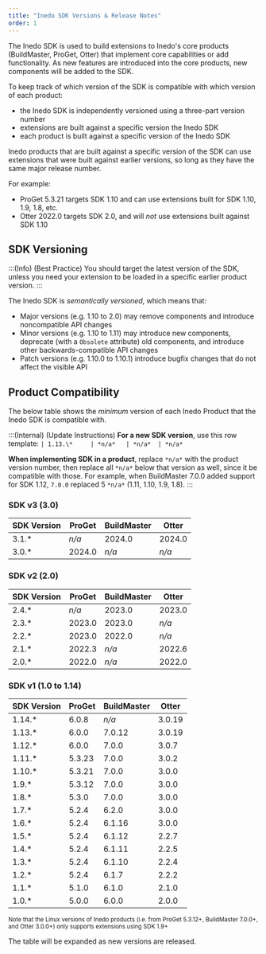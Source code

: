 ```yaml
---
title: "Inedo SDK Versions & Release Notes"
order: 1
---
```


The Inedo SDK is used to build extensions to Inedo's core products (BuildMaster, ProGet,  Otter) that implement core capabilities or add functionality. As new features are introduced into the core products, new components will be added to the SDK.

To keep track of which version of the SDK is compatible with which version of each product:
- the Inedo SDK is independently versioned using a three-part version number
- extensions are built against a specific version the Inedo SDK
- each product is built against a specific version of the Inedo SDK

Inedo products that are built against a specific version of the SDK can use extensions that were built against  earlier versions, so long as they have the same major release number.

For example:
* ProGet 5.3.21 targets SDK 1.10 and can use extensions built for SDK 1.10, 1.9, 1.8, etc.
* Otter 2022.0 targets SDK 2.0, and will *not* use extensions built against SDK 1.10

##  SDK Versioning
:::(Info) (Best Practice)
You should target the latest version of the SDK, unless you need your extension to be loaded in a specific earlier product version.
:::

The Inedo SDK is *semantically versioned*, which means that:
 * Major versions (e.g. 1.10 to 2.0) may remove components and introduce noncompatible API changes
 * Minor versions (e.g. 1.10 to 1.11) may introduce new components, deprecate (with a `Obsolete` attribute) old components, and introduce other backwards-compatible API changes
 * Patch versions (e.g. 1.10.0 to 1.10.1) introduce bugfix changes that do not affect the visible API


##  Product Compatibility
The below table shows the *minimum* version of each Inedo Product that the Inedo SDK is compatible with.

:::(Internal) (Update Instructions)
**For a new SDK version**, use this row template: `| 1.13.\*     | *n/a*   | *n/a*  | *n/a*`

**When implementing SDK in a product**, replace `*n/a*` with the product version number, then replace all `*n/a*` below that version as well, since it be compatible with those. For example, when BuildMaster 7.0.0 added support for SDK 1.12,  `7.0.0` replaced 5 `*n/a*` (1.11, 1.10, 1.9, 1.8).
:::

### SDK v3 (3.0)
| SDK Version | ProGet | BuildMaster | Otter
| --- | --- | --- | --- 
| 3.1.* | *n/a* | 2024.0 | 2024.0
| 3.0.\*     | 2024.0      | *n/a*  | *n/a* 


### SDK v2 (2.0)
| SDK Version | ProGet | BuildMaster | Otter
| --- | --- | --- | --- 
| 2.4.\*     | *n/a*       | 2023.0  | 2023.0
| 2.3.\*     | 2023.0       | 2023.0 | *n/a*
| 2.2.\*     | 2023.0       | 2022.0  | *n/a*
| 2.1.\*     | 2022.3   | *n/a*  | 2022.6
| 2.0.\*     | 2022.0   | *n/a*  | 2022.0


### SDK v1 (1.0 to 1.14)
| SDK Version | ProGet | BuildMaster | Otter
| --- | --- | --- | --- 
| 1.14.\*     | 6.0.8 | *n/a*  | 3.0.19
| 1.13.\* | 6.0.0 | 7.0.12 | 3.0.19
| 1.12.\*     | 6.0.0   | 7.0.0  | 3.0.7
| 1.11.\*     | 5.3.23  | 7.0.0  | 3.0.2
| 1.10.\*     | 5.3.21  | 7.0.0  | 3.0.0
| 1.9.\*      | 5.3.12  | 7.0.0  | 3.0.0
| 1.8.\*      | 5.3.0   | 7.0.0  | 3.0.0
| 1.7.\*      | 5.2.4   | 6.2.0  | 3.0.0
| 1.6.\*      | 5.2.4   | 6.1.16 | 3.0.0
| 1.5.\*      | 5.2.4   | 6.1.12 | 2.2.7
| 1.4.\*      | 5.2.4   | 6.1.11 | 2.2.5
| 1.3.\*      | 5.2.4   | 6.1.10 | 2.2.4
| 1.2.\*      | 5.2.4   | 6.1.7  | 2.2.2
| 1.1.\*      | 5.1.0   | 6.1.0  | 2.1.0
| 1.0.\*      | 5.0.0   | 6.0.0  | 2.0.0

<sup>Note that the Linux versions of Inedo products (i.e. from ProGet 5.3.12+, BuildMaster 7.0.0+, and Otter 3.0.0+) only supports extensions using SDK 1.9+</sup>

The table will be expanded as new versions are released.
